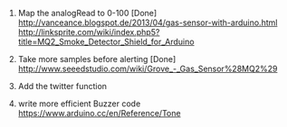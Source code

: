 1. Map the analogRead to 0-100 [Done]
http://vanceance.blogspot.de/2013/04/gas-sensor-with-arduino.html
http://linksprite.com/wiki/index.php5?title=MQ2_Smoke_Detector_Shield_for_Arduino

2. Take more samples before alerting [Done]
http://www.seeedstudio.com/wiki/Grove_-_Gas_Sensor%28MQ2%29

3. Add the twitter function

4. write more efficient Buzzer code
https://www.arduino.cc/en/Reference/Tone
